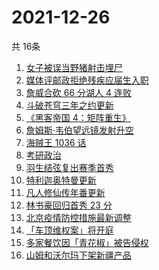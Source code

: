 # 2021-12-26
  共 16条

  <!-- BEGIN -->
  <!-- 最后更新时间:Sun Dec 26 2021 04:14:53 GMT+0000 (Coordinated Universal Time) -->
  1. [女子被误当野猪射击埋尸](https://www.zhihu.com/search?q=女子被当野猪射击)
1. [媒体评邮政拒绝残疾应届生入职](https://www.zhihu.com/search?q=残疾应届生)
1. [詹威合砍 66 分湖人 4 连败](https://www.zhihu.com/search?q=湖人)
1. [斗破苍穹三年之约更新](https://www.zhihu.com/search?q=斗破苍穹三年之约)
1. [《黑客帝国 4：矩阵重生》](https://www.zhihu.com/search?q=黑客帝国4)
1. [詹姆斯·韦伯望远镜发射升空](https://www.zhihu.com/search?q=韦伯望远镜)
1. [海贼王 1036 话](https://www.zhihu.com/search?q=海贼王)
1. [考研政治](https://www.zhihu.com/search?q=考研政治)
1. [羽生结弦复出赛季首秀](https://www.zhihu.com/search?q=羽生结弦)
1. [特利迦奥特曼更新](https://www.zhihu.com/search?q=特利迦奥特曼)
1. [凡人修仙传年番更新](https://www.zhihu.com/search?q=凡人修仙传)
1. [林书豪回归首秀 23 分](https://www.zhihu.com/search?q=林书豪)
1. [北京疫情防控措施最新调整](https://www.zhihu.com/search?q=北京疫情防控措施)
1. [「车顶维权案」将开庭](https://www.zhihu.com/search?q=车顶维权案)
1. [多家餐饮因「青花椒」被告侵权](https://www.zhihu.com/search?q=青花椒)
1. [山姆和沃尔玛下架新疆产品](https://www.zhihu.com/search?q=山姆下架新疆产品)
  <!-- END -->
  